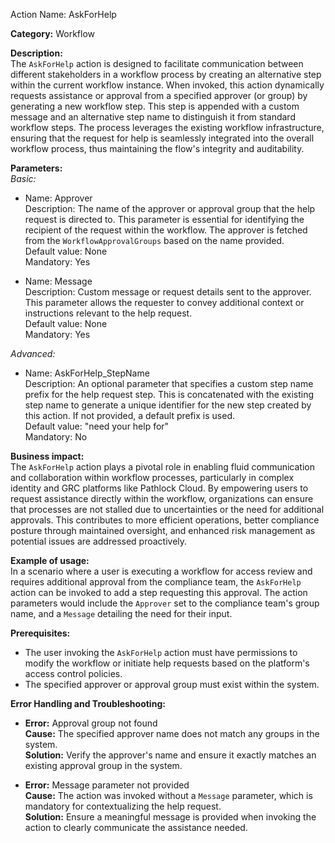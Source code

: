 Action Name: AskForHelp

**Category:** Workflow

**Description:**  
The `AskForHelp` action is designed to facilitate communication between different stakeholders in a workflow process by creating an alternative step within the current workflow instance. When invoked, this action dynamically requests assistance or approval from a specified approver (or group) by generating a new workflow step. This step is appended with a custom message and an alternative step name to distinguish it from standard workflow steps. The process leverages the existing workflow infrastructure, ensuring that the request for help is seamlessly integrated into the overall workflow process, thus maintaining the flow's integrity and auditability.

**Parameters:**  
_Basic:_  
- Name: Approver  
  Description: The name of the approver or approval group that the help request is directed to. This parameter is essential for identifying the recipient of the request within the workflow. The approver is fetched from the `WorkflowApprovalGroups` based on the name provided.  
  Default value: None  
  Mandatory: Yes  

- Name: Message  
  Description: Custom message or request details sent to the approver. This parameter allows the requester to convey additional context or instructions relevant to the help request.  
  Default value: None  
  Mandatory: Yes  

_Advanced:_  
- Name: AskForHelp_StepName  
  Description: An optional parameter that specifies a custom step name prefix for the help request step. This is concatenated with the existing step name to generate a unique identifier for the new step created by this action. If not provided, a default prefix is used.  
  Default value: "need your help for"  
  Mandatory: No  

**Business impact:**  
The `AskForHelp` action plays a pivotal role in enabling fluid communication and collaboration within workflow processes, particularly in complex identity and GRC platforms like Pathlock Cloud. By empowering users to request assistance directly within the workflow, organizations can ensure that processes are not stalled due to uncertainties or the need for additional approvals. This contributes to more efficient operations, better compliance posture through maintained oversight, and enhanced risk management as potential issues are addressed proactively.

**Example of usage:**  
In a scenario where a user is executing a workflow for access review and requires additional approval from the compliance team, the `AskForHelp` action can be invoked to add a step requesting this approval. The action parameters would include the `Approver` set to the compliance team's group name, and a `Message` detailing the need for their input.

**Prerequisites:**  
- The user invoking the `AskForHelp` action must have permissions to modify the workflow or initiate help requests based on the platform's access control policies.
- The specified approver or approval group must exist within the system.

**Error Handling and Troubleshooting:**  
- **Error:** Approval group not found  
  **Cause:** The specified approver name does not match any groups in the system.  
  **Solution:** Verify the approver's name and ensure it exactly matches an existing approval group in the system.  

- **Error:** Message parameter not provided  
  **Cause:** The action was invoked without a `Message` parameter, which is mandatory for contextualizing the help request.  
  **Solution:** Ensure a meaningful message is provided when invoking the action to clearly communicate the assistance needed.  